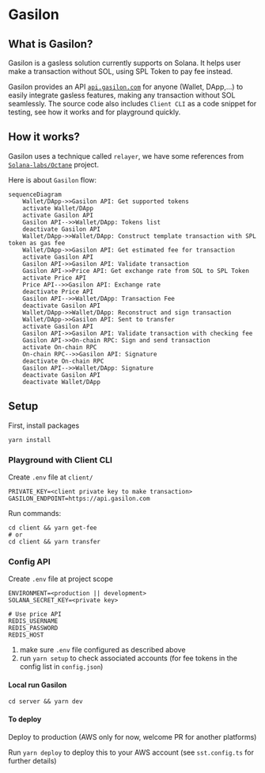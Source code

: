 # Gasilon

## What is Gasilon?

Gasilon is a gasless solution currently supports on Solana. It helps user make a transaction without SOL, using SPL Token to pay fee instead.

Gasilon provides an API [`api.gasilon.com`](https://api.gasilon.com) for anyone (Wallet, DApp,...) to easily integrate gasless features, making any transaction without SOL seamlessly. The source code also includes `Client CLI` as a code snippet for testing, see how it works and for playground quickly.

## How it works?

Gasilon uses a technique called `relayer`, we have some references from [`Solana-labs/Octane`](https://github.com/solana-labs/octane) project.

Here is about `Gasilon` flow:

```mermaid
sequenceDiagram
    Wallet/DApp->>Gasilon API: Get supported tokens
    activate Wallet/DApp
    activate Gasilon API
    Gasilon API-->>Wallet/DApp: Tokens list
    deactivate Gasilon API
    Wallet/DApp->>Wallet/DApp: Construct template transaction with SPL token as gas fee
    Wallet/DApp->>Gasilon API: Get estimated fee for transaction
    activate Gasilon API
    Gasilon API->>Gasilon API: Validate transaction
    Gasilon API->>Price API: Get exchange rate from SOL to SPL Token
    activate Price API
    Price API-->>Gasilon API: Exchange rate
    deactivate Price API
    Gasilon API-->>Wallet/DApp: Transaction Fee
    deactivate Gasilon API
    Wallet/DApp->>Wallet/DApp: Reconstruct and sign transaction
    Wallet/DApp->>Gasilon API: Sent to transfer
    activate Gasilon API
    Gasilon API->>Gasilon API: Validate transaction with checking fee
    Gasilon API->>On-chain RPC: Sign and send transaction
    activate On-chain RPC
    On-chain RPC-->>Gasilon API: Signature
    deactivate On-chain RPC
    Gasilon API-->>Wallet/DApp: Signature
    deactivate Gasilon API
    deactivate Wallet/DApp
```

## Setup
First, install packages
```
yarn install
```

### Playground with Client CLI
Create `.env` file at `client/`
```
PRIVATE_KEY=<client private key to make transaction>
GASILON_ENDPOINT=https://api.gasilon.com
```
Run commands:
```
cd client && yarn get-fee
# or
cd client && yarn transfer
```

### Config API
Create `.env` file at project scope
```
ENVIRONMENT=<production || development>
SOLANA_SECRET_KEY=<private key>

# Use price API
REDIS_USERNAME
REDIS_PASSWORD
REDIS_HOST
```
1. make sure `.env` file configured as described above
2. run `yarn setup` to check associated accounts (for fee tokens in the config list in `config.json`)

#### Local run Gasilon
```
cd server && yarn dev
```

#### To deploy
Deploy to production (AWS only for now, welcome PR for another platforms)

Run `yarn deploy` to deploy this to your AWS account (see `sst.config.ts` for further details)




